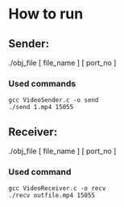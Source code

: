 # How to run
  
## Sender:
./obj_file [ file_name ] [ port_no ]
### Used commands
  	gcc VideoSender.c -o send
	./send 1.mp4 15055

## Receiver: 
./obj_file [ file_name ] [ port_no ]
### Used command
   	gcc VideoReceiver.c -o recv
   	./recv outfile.mp4 15055
   
